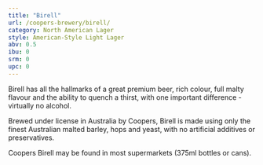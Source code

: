```yaml
---
title: "Birell"
url: /coopers-brewery/birell/
category: North American Lager
style: American-Style Light Lager
abv: 0.5
ibu: 0
srm: 0
upc: 0
---
```

Birell has all the hallmarks of a great premium beer, rich colour, full malty flavour and the ability to quench a thirst, with one important difference - virtually no alcohol. 

Brewed under license in Australia by Coopers, Birell is made using only the finest Australian malted barley, hops and yeast, with no artificial additives or preservatives.

Coopers Birell may be found in most supermarkets (375ml bottles or cans).
